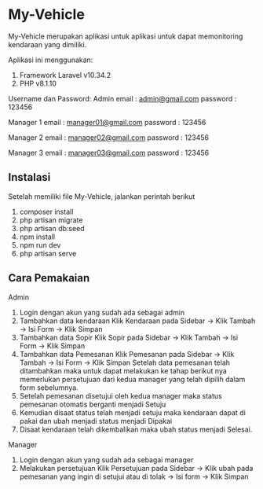 # My-Vehicle
My-Vehicle merupakan aplikasi untuk aplikasi untuk dapat memonitoring kendaraan yang dimiliki.

Aplikasi ini menggunakan:
1. Framework Laravel v10.34.2
2. PHP v8.1.10

Username dan Password:
Admin
email : admin@gmail.com
password : 123456

Manager 1
email : manager01@gmail.com
password : 123456

Manager 2
email : manager02@gmail.com
password : 123456

Manager 3
email : manager03@gmail.com
password : 123456

## Instalasi
Setelah memiliki file My-Vehicle, jalankan perintah berikut
1. composer install
2. php artisan migrate
3. php artisan db:seed
4. npm install
5. npm run dev
6. php artisan serve

## Cara Pemakaian
Admin
1. Login dengan akun yang sudah ada sebagai admin
2. Tambahkan data kendaraan
   Klik Kendaraan pada Sidebar -> Klik Tambah -> Isi Form -> Klik Simpan
3. Tambahkan data Sopir
   Klik Sopir pada Sidebar -> Klik Tambah -> Isi Form -> Klik Simpan
4. Tambahkan data Pemesanan
   Klik Pemesanan pada Sidebar -> Klik Tambah -> Isi Form -> Klik Simpan
   Setelah data pemesanan telah ditambahkan maka untuk dapat melakukan ke tahap berikut nya memerlukan persetujuan dari kedua manager yang telah dipilih dalam form sebelumnya.
5. Setelah pemesanan disetujui oleh kedua manager maka status pemesanan otomatis berganti menjadi Setuju
6. Kemudian disaat status telah menjadi setuju maka kendaraan dapat di pakai dan ubah menjadi status menjadi Dipakai
7. Disaat kendaraan telah dikembalikan maka ubah status menjadi Selesai.

Manager
1. Login dengan akun yang sudah ada sebagai manager
2. Melakukan persetujuan
   Klik Persetujuan pada Sidebar -> Klik ubah pada pemesanan yang ingin di setujui atau di tolak -> Isi form -> Klik Simpan
